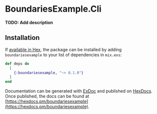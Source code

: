 # BoundariesExample.Cli

**TODO: Add description**

## Installation

If [available in Hex](https://hex.pm/docs/publish), the package can be installed
by adding `boundariesexample` to your list of dependencies in `mix.exs`:

```elixir
def deps do
  [
    {:boundariesexample, "~> 0.1.0"}
  ]
end
```

Documentation can be generated with [ExDoc](https://github.com/elixir-lang/ex_doc)
and published on [HexDocs](https://hexdocs.pm). Once published, the docs can
be found at [https://hexdocs.pm/boundariesexample](https://hexdocs.pm/boundariesexample).


